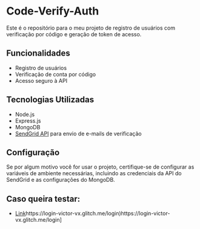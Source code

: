 # Code-Verify-Auth

Este é o repositório para o meu projeto de registro de usuários com verificação por código e geração de token de acesso.

## Funcionalidades

- Registro de usuários
- Verificação de conta por código
- Acesso seguro à API

## Tecnologias Utilizadas

- Node.js
- Express.js
- MongoDB
- [SendGrid API](https://sendgrid.com/) para envio de e-mails de verificação

## Configuração

Se por algum motivo você for usar o projeto, certifique-se de configurar as variáveis de ambiente necessárias, incluindo as credenciais da API do SendGrid e as configurações do MongoDB.

## Caso queira testar: 
- [Link]([[https://sendgrid.com/](https://login-victor-vx.glitch.me/login)https://login-victor-vx.glitch.me/login)https://login-victor-vx.glitch.me/login)https://login-victor-vx.glitch.me/login]
